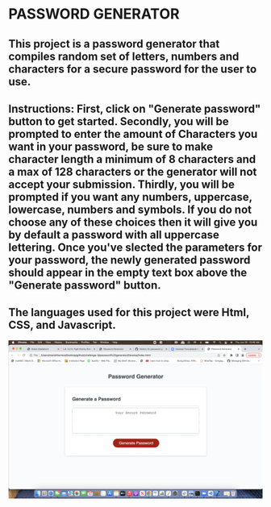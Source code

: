 # PASSWORD GENERATOR

## This project is a password generator that compiles random set of letters, numbers and characters for a secure password for the user to use.


## Instructions: First, click on "Generate password" button to get started. Secondly, you will be prompted to enter the amount of Characters you want in your password, be sure to make character length a minimum of 8 characters and a max of 128 characters or the generator will not accept your submission. Thirdly, you will be prompted if you want any numbers, uppercase, lowercase, numbers and symbols. If you do not choose any of these choices then it will give you by default a password with all uppercase lettering. Once you've slected the parameters for your password, the newly generated password should appear in the empty text box above the "Generate password" button.


## The languages used for this project were Html, CSS, and Javascript.

![alt text](password-generator.png "Picture of password generator")